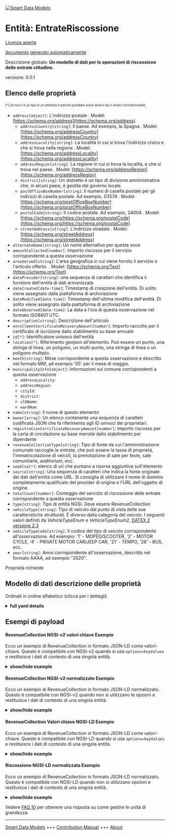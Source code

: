 <!-- 10-Header -->    
[![Smart Data Models](https://smartdatamodels.org/wp-content/uploads/2022/01/SmartDataModels_logo.png "Logo")](https://smartdatamodels.org)    
Entità: EntrateRiscossione    
==========================<!-- /10-Header -->    
<!-- 15-License -->    
[Licenza aperta](https://github.com/smart-data-models//dataModel.PublicAccountability/blob/master/RevenueCollection/LICENSE.md)    
[documento generato automaticamente](https://docs.google.com/presentation/d/e/2PACX-1vTs-Ng5dIAwkg91oTTUdt8ua7woBXhPnwavZ0FxgR8BsAI_Ek3C5q97Nd94HS8KhP-r_quD4H0fgyt3/pub?start=false&loop=false&delayms=3000#slide=id.gb715ace035_0_60)    
<!-- /15-License -->    
<!-- 20-Description -->    
Descrizione globale: **Un modello di dati per le operazioni di riscossione delle entrate cittadine.**    
versione: 0.0.1    
<!-- /20-Description -->    
<!-- 30-PropertiesList -->    
## Elenco delle proprietà    
<sup><sub>[*] Se non c'è un tipo in un attributo è perché potrebbe avere diversi tipi o diversi formati/modelli</sub></sup>.    
- `address[object]`: L'indirizzo postale  . Model: [https://schema.org/address](https://schema.org/address)	- `addressCountry[string]`: Il paese. Ad esempio, la Spagna  . Model: [https://schema.org/addressCountry](https://schema.org/addressCountry)    
	- `addressLocality[string]`: La località in cui si trova l'indirizzo civico e che si trova nella regione  . Model: [https://schema.org/addressLocality](https://schema.org/addressLocality)    
	- `addressRegion[string]`: La regione in cui si trova la località, e che si trova nel paese  . Model: [https://schema.org/addressRegion](https://schema.org/addressRegion)    
	- `district[string]`: Un distretto è un tipo di divisione amministrativa che, in alcuni paesi, è gestita dal governo locale.      
	- `postOfficeBoxNumber[string]`: Il numero di casella postale per gli indirizzi di casella postale. Ad esempio, 03578  . Model: [https://schema.org/postOfficeBoxNumber](https://schema.org/postOfficeBoxNumber)    
	- `postalCode[string]`: Il codice postale. Ad esempio, 24004  . Model: [https://schema.org/https://schema.org/postalCode](https://schema.org/https://schema.org/postalCode)    
	- `streetAddress[string]`: L'indirizzo stradale  . Model: [https://schema.org/streetAddress](https://schema.org/streetAddress)    
- `alternateName[string]`: Un nome alternativo per questa voce  - `amountCollected[number]`: Importo riscosso per il servizio corrispondente a questa osservazione  - `areaServed[string]`: L'area geografica in cui viene fornito il servizio o l'articolo offerto.  . Model: [https://schema.org/Text](https://schema.org/Text)- `dataProvider[string]`: una sequenza di caratteri che identifica il fornitore dell'entità di dati armonizzata  - `dateCreated[date-time]`: Timestamp di creazione dell'entità. Di solito viene assegnato dalla piattaforma di archiviazione  - `dateModified[date-time]`: Timestamp dell'ultima modifica dell'entità. Di solito viene assegnato dalla piattaforma di archiviazione  - `dateObserved[date-time]`: La data e l'ora di questa osservazione nel formato ISO8601 UTC.  - `description[string]`: Descrizione dell'articolo  - `enrollmentCertificateRecoveryAmount[number]`: Importo raccolto per il certificato di iscrizione dallo stabilimento su base annuale  - `id[*]`: Identificatore univoco dell'entità  - `location[*]`: Riferimento geojson all'elemento. Può essere un punto, una stringa di linea, un poligono, un multi-punto, una stringa di linea o un poligono multiplo.  - `month[string]`: Mese corrispondente a questa osservazione e descritto nel formato MM, ad esempio '05' per il mese di maggio.  - `municipalityInfo[object]`: Informazioni sul comune corrispondenti a questa osservazione  	- `addressLocality`:       
	- `addressRegion`:       
	- `cityId`:       
	- `district`:       
	- `ulbName`:       
	- `wardNum`:       
- `name[string]`: Il nome di questo elemento  - `owner[array]`: Un elenco contenente una sequenza di caratteri codificata JSON che fa riferimento agli ID univoci dei proprietari.  - `registrationCertificateRecoveryAmount[number]`: Importo riscosso per la carta di circolazione su base mensile dallo stabilimento per dipendente  - `revenueCollectionType[string]`: Tipo di fonte da cui l'amministrazione comunale raccoglie le entrate, che può essere la tassa di proprietà, l'immatricolazione di veicoli, la prenotazione di sale per feste, sale comunitarie, auditorium, ecc.  - `seeAlso[*]`: elenco di uri che puntano a risorse aggiuntive sull'elemento  - `source[string]`: Una sequenza di caratteri che indica la fonte originale dei dati dell'entità come URL. Si consiglia di utilizzare il nome di dominio completamente qualificato del provider di origine o l'URL dell'oggetto di origine.  - `totalCount[number]`: Conteggio del servizio di riscossione delle entrate corrispondente a questa osservazione  - `type[string]`: Tipo di entità NGSI. Deve essere RevenueCollection  - `vehicleType[string]`: Tipo di veicolo dal punto di vista delle sue caratteristiche strutturali. È diverso dalla categoria del veicolo. I seguenti valori definiti da _VehicleTypeEnum_ e _VehicleTypeEnum2_, [DATEX 2 versione 2.3](http://d2docs.ndwcloud.nu/_static/umlmodel/v2.3/index.htm)  - `vehicleTypeCode[string]`: Il codice del tipo di veicolo corrispondente all'osservazione. Ad esempio: '1' - MOPED/SCOOTER, '2' - MOTOR CYCLE, '4' - PRIVATE MOTOR CAR/JEEP CAR, '21' - TEMPO, '26' - BUS, ecc.  - `year[string]`: Anno corrispondente all'osservazione, descritto nel formato AAAA, ad esempio "2020".  <!-- /30-PropertiesList -->    
<!-- 35-RequiredProperties -->    
Proprietà richieste    
<!-- /35-RequiredProperties -->    
<!-- 40-RequiredProperties -->    
<!-- /40-RequiredProperties -->    
<!-- 50-DataModelHeader -->    
## Modello di dati descrizione delle proprietà    
Ordinati in ordine alfabetico (clicca per i dettagli)    
<!-- /50-DataModelHeader -->    
<!-- 60-ModelYaml -->    
<details><summary><strong>full yaml details</strong></summary>      
```yaml    
RevenueCollection:      
  description: A Data Model for city revenue collection operations.      
  properties:      
    address:      
      description: The mailing address      
      properties:      
        addressCountry:      
          description: 'The country. For example, Spain'      
          type: string      
          x-ngsi:      
            model: https://schema.org/addressCountry      
            type: Property      
        addressLocality:      
          description: 'The locality in which the street address is, and which is in the region'      
          type: string      
          x-ngsi:      
            model: https://schema.org/addressLocality      
            type: Property      
        addressRegion:      
          description: 'The region in which the locality is, and which is in the country'      
          type: string      
          x-ngsi:      
            model: https://schema.org/addressRegion      
            type: Property      
        district:      
          description: 'A district is a type of administrative division that, in some countries, is managed by the local government'      
          type: string      
          x-ngsi:      
            type: Property      
        postOfficeBoxNumber:      
          description: 'The post office box number for PO box addresses. For example, 03578'      
          type: string      
          x-ngsi:      
            model: https://schema.org/postOfficeBoxNumber      
            type: Property      
        postalCode:      
          description: 'The postal code. For example, 24004'      
          type: string      
          x-ngsi:      
            model: https://schema.org/https://schema.org/postalCode      
            type: Property      
        streetAddress:      
          description: The street address      
          type: string      
          x-ngsi:      
            model: https://schema.org/streetAddress      
            type: Property      
        streetNr:      
          description: Number identifying a specific property on a public street      
          type: string      
          x-ngsi:      
            type: Property      
      type: object      
      x-ngsi:      
        model: https://schema.org/address      
        type: Property      
    alternateName:      
      description: An alternative name for this item      
      type: string      
      x-ngsi:      
        type: Property      
    amountCollected:      
      description: Amount collected towards the service corresponding to this observation      
      type: number      
      x-ngsi:      
        type: Property      
    areaServed:      
      description: The geographic area where a service or offered item is provided      
      type: string      
      x-ngsi:      
        model: https://schema.org/Text      
        type: Property      
    dataProvider:      
      description: A sequence of characters identifying the provider of the harmonised data entity      
      type: string      
      x-ngsi:      
        type: Property      
    dateCreated:      
      description: Entity creation timestamp. This will usually be allocated by the storage platform      
      format: date-time      
      type: string      
      x-ngsi:      
        type: Property      
    dateModified:      
      description: Timestamp of the last modification of the entity. This will usually be allocated by the storage platform      
      format: date-time      
      type: string      
      x-ngsi:      
        type: Property      
    dateObserved:      
      description: The date and time of this observation in ISO8601 UTC format      
      format: date-time      
      type: string      
      x-ngsi:      
        type: Property      
    description:      
      description: A description of this item      
      type: string      
      x-ngsi:      
        type: Property      
    enrollmentCertificateRecoveryAmount:      
      description: Amount collected towards Enrollment Certificate from the establishment on annual basis      
      type: number      
      x-ngsi:      
        type: Property      
    id:      
      anyOf:      
        - description: Identifier format of any NGSI entity      
          maxLength: 256      
          minLength: 1      
          pattern: ^[\w\-\.\{\}\$\+\*\[\]`|~^@!,:\\]+$      
          type: string      
          x-ngsi:      
            type: Property      
        - description: Identifier format of any NGSI entity      
          format: uri      
          type: string      
          x-ngsi:      
            type: Property      
      description: Unique identifier of the entity      
      x-ngsi:      
        type: Property      
    location:      
      description: 'Geojson reference to the item. It can be Point, LineString, Polygon, MultiPoint, MultiLineString or MultiPolygon'      
      oneOf:      
        - description: Geojson reference to the item. Point      
          properties:      
            bbox:      
              items:      
                type: number      
              minItems: 4      
              type: array      
            coordinates:      
              items:      
                type: number      
              minItems: 2      
              type: array      
            type:      
              enum:      
                - Point      
              type: string      
          required:      
            - type      
            - coordinates      
          title: GeoJSON Point      
          type: object      
          x-ngsi:      
            type: GeoProperty      
        - description: Geojson reference to the item. LineString      
          properties:      
            bbox:      
              items:      
                type: number      
              minItems: 4      
              type: array      
            coordinates:      
              items:      
                items:      
                  type: number      
                minItems: 2      
                type: array      
              minItems: 2      
              type: array      
            type:      
              enum:      
                - LineString      
              type: string      
          required:      
            - type      
            - coordinates      
          title: GeoJSON LineString      
          type: object      
          x-ngsi:      
            type: GeoProperty      
        - description: Geojson reference to the item. Polygon      
          properties:      
            bbox:      
              items:      
                type: number      
              minItems: 4      
              type: array      
            coordinates:      
              items:      
                items:      
                  items:      
                    type: number      
                  minItems: 2      
                  type: array      
                minItems: 4      
                type: array      
              type: array      
            type:      
              enum:      
                - Polygon      
              type: string      
          required:      
            - type      
            - coordinates      
          title: GeoJSON Polygon      
          type: object      
          x-ngsi:      
            type: GeoProperty      
        - description: Geojson reference to the item. MultiPoint      
          properties:      
            bbox:      
              items:      
                type: number      
              minItems: 4      
              type: array      
            coordinates:      
              items:      
                items:      
                  type: number      
                minItems: 2      
                type: array      
              type: array      
            type:      
              enum:      
                - MultiPoint      
              type: string      
          required:      
            - type      
            - coordinates      
          title: GeoJSON MultiPoint      
          type: object      
          x-ngsi:      
            type: GeoProperty      
        - description: Geojson reference to the item. MultiLineString      
          properties:      
            bbox:      
              items:      
                type: number      
              minItems: 4      
              type: array      
            coordinates:      
              items:      
                items:      
                  items:      
                    type: number      
                  minItems: 2      
                  type: array      
                minItems: 2      
                type: array      
              type: array      
            type:      
              enum:      
                - MultiLineString      
              type: string      
          required:      
            - type      
            - coordinates      
          title: GeoJSON MultiLineString      
          type: object      
          x-ngsi:      
            type: GeoProperty      
        - description: Geojson reference to the item. MultiLineString      
          properties:      
            bbox:      
              items:      
                type: number      
              minItems: 4      
              type: array      
            coordinates:      
              items:      
                items:      
                  items:      
                    items:      
                      type: number      
                    minItems: 2      
                    type: array      
                  minItems: 4      
                  type: array      
                type: array      
              type: array      
            type:      
              enum:      
                - MultiPolygon      
              type: string      
          required:      
            - type      
            - coordinates      
          title: GeoJSON MultiPolygon      
          type: object      
          x-ngsi:      
            type: GeoProperty      
      x-ngsi:      
        type: GeoProperty      
    month:      
      description: 'Month corresponding to this observation and is described in MM format, for eg. ''05'' for the month of May'      
      type: string      
      x-ngsi:      
        type: Property      
    municipalityInfo:      
      description: Municipality information corresponding to this observation      
      properties:      
        addressLocality:      
          type: string      
        addressRegion:      
          type: string      
        cityId:      
          type: string      
        district:      
          type: string      
        ulbName:      
          type: string      
        wardNum:      
          type: number      
        zoneId:      
          type: string      
      type: object      
      x-ngsi:      
        type: Property      
    name:      
      description: The name of this item      
      type: string      
      x-ngsi:      
        type: Property      
    owner:      
      description: A List containing a JSON encoded sequence of characters referencing the unique Ids of the owner(s)      
      items:      
        anyOf:      
          - description: Identifier format of any NGSI entity      
            maxLength: 256      
            minLength: 1      
            pattern: ^[\w\-\.\{\}\$\+\*\[\]`|~^@!,:\\]+$      
            type: string      
            x-ngsi:      
              type: Property      
          - description: Identifier format of any NGSI entity      
            format: uri      
            type: string      
            x-ngsi:      
              type: Property      
        description: Unique identifier of the entity      
        x-ngsi:      
          type: Property      
      type: array      
      x-ngsi:      
        type: Property      
    registrationCertificateRecoveryAmount:      
      description: Amount collected towards Registration Certificate on monthly basis from the establishment per employee      
      type: number      
      x-ngsi:      
        type: Property      
    revenueCollectionType:      
      description: 'Type of source from which the city administration collects the revenue, could be property tax, vehicle registration, party hall booking, community hall booking, auditorium booking etc'      
      type: string      
      x-ngsi:      
        type: Property      
    seeAlso:      
      description: list of uri pointing to additional resources about the item      
      oneOf:      
        - items:      
            format: uri      
            type: string      
          minItems: 1      
          type: array      
        - format: uri      
          type: string      
      x-ngsi:      
        type: Property      
    source:      
      description: 'A sequence of characters giving the original source of the entity data as a URL. Recommended to be the fully qualified domain name of the source provider, or the URL to the source object'      
      type: string      
      x-ngsi:      
        type: Property      
    totalCount:      
      description: Count of the revenue collection service corresponding to this observation      
      type: number      
      x-ngsi:      
        type: Property      
    type:      
      description: NGSI Entity type. It has to be RevenueCollection      
      enum:      
        - RevenueCollection      
      type: string      
      x-ngsi:      
        type: Property      
    vehicleType:      
      description: 'Type of vehicle from the point of view of its structural characteristics. This is different than the vehicle category . The following values defined by _VehicleTypeEnum_ and _VehicleTypeEnum2_, [DATEX 2 version 2.3](http://d2docs.ndwcloud.nu/_static/umlmodel/v2.3/index.htm)'      
      enum:      
        - agriculturalVehicle      
        - anyVehicle      
        - articulatedVehicle      
        - autorickshaw      
        - bicycle      
        - binTrolley      
        - BRT mini bus·      
        - BRT bus      
        - bus      
        - car      
        - caravan      
        - carOrLightVehicle      
        - carWithCaravan      
        - carWithTrailer      
        - cleaningTrolley      
        - compactor      
        - constructionOrMaintenanceVehicle      
        - dumper      
        - e-moped      
        - e-scooter      
        - e-motorcycle      
        - fourWheelDrive      
        - highSidedVehicle      
        - hopper      
        - lorry      
        - minibus      
        - moped      
        - motorcycle      
        - motorcycleWithSideCar      
        - motorscooter      
        - sweepingMachine      
        - tanker      
        - tempo      
        - threeWheeledVehicle      
        - tipper      
        - trailer      
        - tram      
        - trolley      
        - twoWheeledVehicle      
        - van      
        - vehicleWithoutCatalyticConverter      
        - vehicleWithCaravan      
        - vehicleWithTrailer      
        - withEvenNumberedRegistrationPlates      
        - withOddNumberedRegistrationPlates      
        - other      
      type: string      
      x-ngsi:      
        type: Property      
    vehicleTypeCode:      
      description: 'The code for vehicleType corresponding to this observation. For eg.- ''1'' - MOPED/SCOOTER, ''2'' - MOTOR CYCLE, ''4'' - PRIVATE MOTOR CAR/JEEP CAR, ''21'' - TEMPO, ''26'' - BUS, etc'      
      type: string      
      x-ngsi:      
        type: Property      
    year:      
      description: 'Year corresponding to this observation and is described in YYYY format, for eg. ''2020'''      
      type: string      
      x-ngsi:      
        type: Property      
  required: []      
  type: object      
  x-derived-from: ""      
  x-disclaimer: 'Redistribution and use in source and binary forms, with or without modification, are permitted  provided that the license conditions are met. Copyleft (c) 2022 Contributors to Smart Data Models Program'      
  x-license-url: https://github.com/smart-data-models/dataModel.PublicAccountability/blob/master/RevenueCollection/LICENSE.md      
  x-model-schema: https://smart-data-models.github.io/dataModel.PublicAccountability/RevenueCollection/schema.json      
  x-model-tags: IUDX      
  x-version: 0.0.1      
```    
</details>      
<!-- /60-ModelYaml -->    
<!-- 70-MiddleNotes -->    
<!-- /70-MiddleNotes -->    
<!-- 80-Examples -->    
## Esempi di payload    
#### RevenueCollection NGSI-v2 valori chiave Esempio    
Ecco un esempio di RevenueCollection in formato JSON-LD come valori-chiave. Questo è compatibile con NGSI-v2 quando si usa `options=keyValues` e restituisce i dati di contesto di una singola entità.    
<details><summary><strong>show/hide example</strong></summary>      
```json  
{  
  "id": "urn:ngsi-ld:001:rtir:0234",  
  "type": "RevenueCollection",  
  "totalCount": 436,  
  "registrationCertificateRecoveryAmount": 10400,  
  "enrollmentCertificateRecoveryAmount": 8400,  
  "year": "2020",  
  "dateObserved": "2021-11-10T01:16:01Z",  
  "month": "02",  
  "revenueCollectionType": "Property Tax",  
  "vehicleTypeCode": "2",  
  "amountCollected": 20400,  
  "vehicleType": "motorcycle",  
  "municipalityInfo": {  
    "district": "Bangalore Urban",  
    "ulbName": "BMC",  
    "cityId": "23",  
    "addressRegion": "Karnataka",  
    "addressLocality": "Bangalore",  
    "zoneId": "2",  
    "wardNum": 4  
  }  
}  
```  
</details>    
#### RevenueCollection NGSI-v2 normalizzato Esempio    
Ecco un esempio di RevenueCollection in formato JSON-LD normalizzato. Questo è compatibile con NGSI-v2 quando non si utilizzano le opzioni e restituisce i dati di contesto di una singola entità.    
<details><summary><strong>show/hide example</strong></summary>      
```json  
{  
  "id": "urn:ngsi-ld:001:rtir:0234",  
  "type": "RevenueCollection",  
  "totalCount": {  
    "type": "Number",  
    "value": 436  
  },  
  "registrationCertificateRecoveryAmount": {  
    "type": "Number",  
    "value": 10400  
  },  
  "enrollmentCertificateRecoveryAmount": {  
    "type": "Number",  
    "value": 8400  
  },  
  "year": {  
    "type": "Text",  
    "value": "2020"  
  },  
  "dateObserved": {  
    "type": "DateTime",  
    "value": "2021-11-10T01:16:01Z"  
  },  
  "month": {  
    "type": "Text",  
    "value": "02"  
  },  
  "revenueCollectionType": {  
    "type": "Text",  
    "value": "Property Tax"  
  },  
  "vehicleTypeCode": {  
    "type": "Text",  
    "value": "2"  
  },  
  "amountCollected": {  
    "type": "Number",  
    "value": 20400  
  },  
  "vehicleType": {  
    "type": "Text",  
    "value": "motorcycle"  
  },  
  "municipalityInfo": {  
    "type": "StructuredValue",  
    "value": {  
      "district": "Bangalore Urban",  
      "ulbName": "BMC",  
      "cityId": "23",  
      "addressRegion": "Karnataka",  
      "addressLocality": "Bangalore",  
      "zoneId": "2",  
      "wardNum": 4  
    }  
  }  
}  
```  
</details>    
#### RevenueCollection Valori chiave NGSI-LD Esempio    
Ecco un esempio di RevenueCollection in formato JSON-LD come valori-chiave. Questo è compatibile con NGSI-LD quando si usa `options=keyValues` e restituisce i dati di contesto di una singola entità.    
<details><summary><strong>show/hide example</strong></summary>      
```json  
{  
  "id": "urn:ngsi-ld:001:rtir:0234",  
  "@context": [  
    "iudx:RevenueCollection",  
    "https://raw.githubusercontent.com/smart-data-models/dataModel.Transportation/master/context.jsonld",  
    "https://raw.githubusercontent.com/smart-data-models/dataModel.PublicAccountability/master/context.jsonld"  
  ],  
  "type": "RevenueCollection",  
  "totalCount": 436,  
  "registrationCertificateRecoveryAmount": 10400,  
  "enrollmentCertificateRecoveryAmount": 8400,  
  "year": "2020",  
  "dateObserved": "2021-11-10T01:16:01Z",  
  "month": "02",  
  "revenueCollectionType": "Property Tax",  
  "vehicleTypeCode": "2",  
  "amountCollected": 20400,  
  "vehicleType": "motorcycle",  
  "municipalityInfo": {  
    "district": "Bangalore Urban",  
    "ulbName": "BMC",  
    "cityId": "23",  
    "addressRegion": "Karnataka",  
    "addressLocality": "Bangalore",  
    "zoneId": "2",  
    "wardNum": 4  
  }  
}  
```  
</details>    
#### Riscossione NGSI-LD normalizzata Esempio    
Ecco un esempio di RevenueCollection in formato JSON-LD normalizzato. Questo è compatibile con NGSI-LD quando non si utilizzano opzioni e restituisce i dati di contesto di una singola entità.    
<details><summary><strong>show/hide example</strong></summary>      
```json  
{  
    "id": "urn:ngsi-ld:001:rtir:0234",  
    "type": "RevenueCollection",  
    "totalCount": {  
        "type": "Property",  
        "value": 436  
    },  
    "registrationCertificateRecoveryAmount": {  
        "type": "Property",  
        "value": 10400  
    },  
    "enrollmentCertificateRecoveryAmount": {  
        "type": "Property",  
        "value": 8400  
    },  
    "year": {  
        "type": "Property",  
        "value": "2020"  
    },  
    "dateObserved": {  
        "type": "Property",  
        "value": {  
            "@type": "date-time",  
            "@value": "2021-11-10T01:16:01Z"  
        }  
    },  
    "month": {  
        "type": "Property",  
        "value": "02"  
    },  
    "revenueCollectionType": {  
        "type": "Property",  
        "value": "Property Tax"  
    },  
    "vehicleTypeCode": {  
        "type": "Property",  
        "value": "2"  
    },  
    "amountCollected": {  
        "type": "Property",  
        "value": 20400  
    },  
    "vehicleType": {  
        "type": "Property",  
        "value": "motorcycle"  
    },  
    "municipalityInfo": {  
        "type": "Property",  
        "value": {  
            "district": "Bangalore Urban",  
            "ulbName": "BMC",  
            "cityId": "23",  
            "addressRegion": "Karnataka",  
            "addressLocality": "Bangalore",  
            "zoneId": "2",  
            "wardNum": 4  
        }  
    },  
    "@context": [  
        "iudx:RevenueCollection",  
        "https://raw.githubusercontent.com/smart-data-models/dataModel.Transportation/master/context.jsonld",  
        "https://raw.githubusercontent.com/smart-data-models/dataModel.PublicAccountability/master/context.jsonld"  
    ]  
}  
```  
</details><!-- /80-Examples -->    
<!-- 90-FooterNotes -->    
<!-- /90-FooterNotes -->    
<!-- 95-Units -->    
Vedere [FAQ 10](https://smartdatamodels.org/index.php/faqs/) per ottenere una risposta su come gestire le unità di grandezza.    
<!-- /95-Units -->    
<!-- 97-LastFooter -->    
---    
[Smart Data Models](https://smartdatamodels.org) +++ [Contribution Manual](https://bit.ly/contribution_manual) +++ [About](https://bit.ly/Introduction_SDM)<!-- /97-LastFooter -->    

